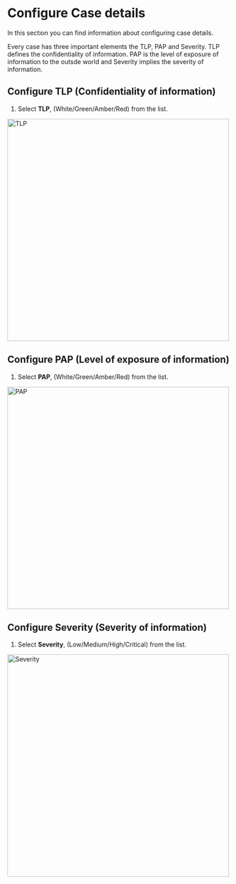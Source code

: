 # Configure Case details

In this section you can find information about configuring case details. 

Every case has three important elements the TLP, PAP and Severity. 
TLP defines the confidentiality of information. PAP is the level of exposure of information to the outsde world and Severity implies the severity of information. 

## Configure TLP (Confidentiality of information)

1. Select **TLP**, (White/Green/Amber/Red) from the list.

<img src="/thehive/images/user-guides/analyst-corner/cases-description/configure-tlp.png" alt="TLP" width="500" height="500"/>


## Configure PAP (Level of exposure of information)

1. Select **PAP**, (White/Green/Amber/Red) from the list.

<img src="/thehive/images/user-guides/analyst-corner/cases-description/configure-pap.png" alt="PAP" width="500" height="500"/>


## Configure Severity (Severity of information)

1. Select **Severity**, (Low/Medium/High/Critical) from the list.

<img src="/thehive/images/user-guides/analyst-corner/cases-description/configure-severity.png" alt="Severity" width="500" height="500"/>
